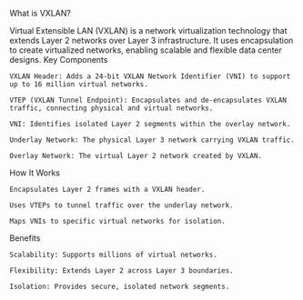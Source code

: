 What is VXLAN?

Virtual Extensible LAN (VXLAN) is a network virtualization technology that extends Layer 2 networks over Layer 3 infrastructure. It uses encapsulation to create virtualized networks, enabling scalable and flexible data center designs.
Key Components

    VXLAN Header: Adds a 24-bit VXLAN Network Identifier (VNI) to support up to 16 million virtual networks.

    VTEP (VXLAN Tunnel Endpoint): Encapsulates and de-encapsulates VXLAN traffic, connecting physical and virtual networks.

    VNI: Identifies isolated Layer 2 segments within the overlay network.

    Underlay Network: The physical Layer 3 network carrying VXLAN traffic.

    Overlay Network: The virtual Layer 2 network created by VXLAN.

How It Works

    Encapsulates Layer 2 frames with a VXLAN header.

    Uses VTEPs to tunnel traffic over the underlay network.

    Maps VNIs to specific virtual networks for isolation.

Benefits

    Scalability: Supports millions of virtual networks.

    Flexibility: Extends Layer 2 across Layer 3 boundaries.

    Isolation: Provides secure, isolated network segments.
